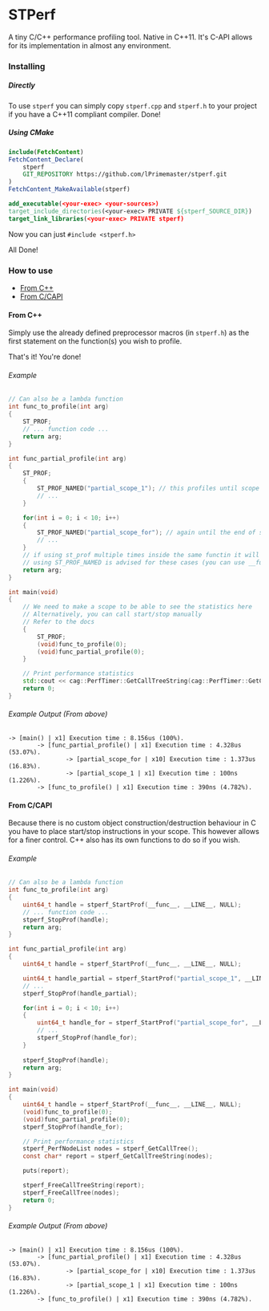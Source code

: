 # STPerf

A tiny C/C++ performance profiling tool. Native in C++11. It's C-API allows for its implementation in almost any environment.

### Installing
##### Directly
To use `stperf` you can simply copy `stperf.cpp` and `stperf.h` to your project if you have a C++11 compliant compiler. Done!

##### Using CMake
```CMake
include(FetchContent)
FetchContent_Declare(
    stperf
    GIT_REPOSITORY https://github.com/lPrimemaster/stperf.git
)
FetchContent_MakeAvailable(stperf)

add_executable(<your-exec> <your-sources>)
target_include_directories(<your-exec> PRIVATE ${stperf_SOURCE_DIR})
target_link_libraries(<your-exec> PRIVATE stperf)
```
Now you can just `#include <stperf.h>`

All Done!
### How to use
- [From C++](From-C++)
- [From C/CAPI](From-C/CAPI)
#### From C++
Simply use the already defined preprocessor macros (in `stperf.h`) as the first statement on the function(s) you wish to profile.

That's it! You're done!
###### Example
```cpp
// Can also be a lambda function
int func_to_profile(int arg)
{
    ST_PROF;
    // ... function code ...
    return arg;
}

int func_partial_profile(int arg)
{
    ST_PROF;
    {
        ST_PROF_NAMED("partial_scope_1"); // this profiles until scope end
        // ...
    }

    for(int i = 0; i < 10; i++)
    {
        ST_PROF_NAMED("partial_scope_for"); // again until the end of scope
        // ...
    }
    // if using st_prof multiple times inside the same functin it will have the same name
    // using ST_PROF_NAMED is advised for these cases (you can use __func__ for more specific names eg.)
    return arg;
}

int main(void)
{
    // We need to make a scope to be able to see the statistics here
    // Alternatively, you can call start/stop manually
    // Refer to the docs
    {
        ST_PROF;
        (void)func_to_profile(0);
        (void)func_partial_profile(0);
    }

    // Print performance statistics
    std::cout << cag::PerfTimer::GetCallTreeString(cag::PerfTimer::GetCallTree()) << std::endl;
    return 0;
}
```
###### Example Output (From above)

```
-> [main() | x1] Execution time : 8.156us (100%).
        -> [func_partial_profile() | x1] Execution time : 4.328us (53.07%).
                -> [partial_scope_for | x10] Execution time : 1.373us (16.83%).
                -> [partial_scope_1 | x1] Execution time : 100ns (1.226%).
        -> [func_to_profile() | x1] Execution time : 390ns (4.782%).
```

#### From C/CAPI
Because there is no custom object construction/destruction behaviour in C you have to place start/stop instructions in your scope.
This however allows for a finer control. C++ also has its own functions to do so if you wish.
###### Example
```c
// Can also be a lambda function
int func_to_profile(int arg)
{
    uint64_t handle = stperf_StartProf(__func__, __LINE__, NULL);
    // ... function code ...
    stperf_StopProf(handle);
    return arg;
}

int func_partial_profile(int arg)
{
    uint64_t handle = stperf_StartProf(__func__, __LINE__, NULL);

    uint64_t handle_partial = stperf_StartProf("partial_scope_1", __LINE__, NULL);
    // ...
    stperf_StopProf(handle_partial);

    for(int i = 0; i < 10; i++)
    {
        uint64_t handle_for = stperf_StartProf("partial_scope_for", __LINE__, NULL); 
        // ...
        stperf_StopProf(handle_for);
    }
    
    stperf_StopProf(handle);
    return arg;
}

int main(void)
{
    uint64_t handle = stperf_StartProf(__func__, __LINE__, NULL);
    (void)func_to_profile(0);
    (void)func_partial_profile(0);
    stperf_StopProf(handle_for);

    // Print performance statistics
    stperf_PerfNodeList nodes = stperf_GetCallTree();
    const char* report = stperf_GetCallTreeString(nodes);

    puts(report); 

    stperf_FreeCallTreeString(report);
    stperf_FreeCallTree(nodes);
    return 0;
}
```
###### Example Output (From above)

```
-> [main() | x1] Execution time : 8.156us (100%).
        -> [func_partial_profile() | x1] Execution time : 4.328us (53.07%).
                -> [partial_scope_for | x10] Execution time : 1.373us (16.83%).
                -> [partial_scope_1 | x1] Execution time : 100ns (1.226%).
        -> [func_to_profile() | x1] Execution time : 390ns (4.782%).
```

